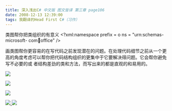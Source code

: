 ```yaml
---
title: 深入浅出C# 中文版 图文皆译 第三章 page106
date: 2008-12-13 12:39:00
tags: 我翻译的Head First C#（习作）
---
```

类图帮你把类组织的有意义  <?xml:namespace prefix = o ns = "urn:schemas-microsoft-
com:office:office" />

画类图帮你更容易的在写代码之前发现潜在的问题。在处理代码细节之前从一个更高的角度考虑可以帮你把代码结构组织的更集中于它要解决得问题。它会帮你避免写不必要的或
者结构差劲的类和方法，而写出来的都是直观的和易用的。

![](https://p-blog.csdn.net/images/p_blog_csdn_net/cuipengfei1/EntryImages/20081213/%E6%88%AA%E5%9B%BE03.jpg)

![](https://p-blog.csdn.net/images/p_blog_csdn_net/cuipengfei1/EntryImages/20081213/%E6%88%AA%E5%9B%BE04.jpg)

![](https://p-blog.csdn.net/images/p_blog_csdn_net/cuipengfei1/EntryImages/20081213/%E6%88%AA%E5%9B%BE05.jpg)



[ ![](https://profile.csdnimg.cn/5/2/5/3_cuipengfei1)
![](https://g.csdnimg.cn/static/user-reg-year/1x/11.png)
](https://blog.csdn.net/cuipengfei1)





